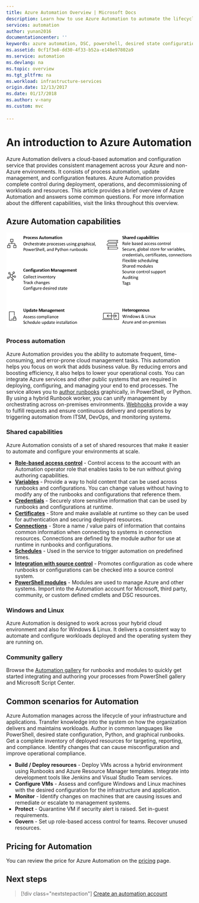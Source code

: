 ```yaml
---
title: Azure Automation Overview | Microsoft Docs
description: Learn how to use Azure Automation to automate the lifecycle of infrastructure and applications.
services: automation
author: yunan2016
documentationcenter: ''
keywords: azure automation, DSC, powershell, desired state configuration, update management, change tracking, inventory, runbooks, python, graphical
ms.assetid: 0cf1f3e8-dd30-4f33-b52a-e148e97802a9
ms.service: automation
ms.devlang: na
ms.topic: overview
ms.tgt_pltfrm: na
ms.workload: infrastructure-services
origin.date: 12/13/2017
ms.date: 01/17/2018
ms.author: v-nany
ms.custom: mvc

---
```

# An introduction to Azure Automation

Azure Automation delivers a cloud-based automation and configuration service that provides consistent management across your Azure and non-Azure environments. It consists of process automation, update management, and configuration features. Azure Automation provides complete control during deployment, operations, and decommissioning of workloads and resources.
This article provides a brief overview of Azure Automation and answers some common questions. For more information about the different capabilities, visit the links throughout this overview.

## Azure Automation capabilities

![Automation overview capabilities](./media/automation-overview/automation-overview.png)

### Process automation

Azure Automation provides you the ability to automate frequent, time-consuming, and error-prone cloud management tasks. This automation helps you focus on work that adds business value. By reducing errors and boosting efficiency, it also helps to lower your operational costs. You can integrate Azure services and other public systems that are required in deploying, configuring, and managing your end to end processes. The service allows you to [author runbooks](automation-runbook-types.md) graphically, in PowerShell, or Python. By using a hybrid Runbook worker, you can unify management by orchestrating across on-premises environments. [Webhooks](automation-webhooks.md) provide a way to fulfill requests and ensure continuous delivery and operations by triggering automation from ITSM, DevOps, and monitoring systems.


### Shared capabilities

Azure Automation consists of a set of shared resources that make it easier to automate and configure your environments at scale.

* **[Role-based access control](automation-role-based-access-control.md)** - Control access to the account with an Automation operator role that enables tasks to be run without giving authoring capabilities.
* **[Variables](automation-variables.md)** - Provide a way to hold content that can be used across runbooks and configurations. You can change values without having to modify any of the runbooks and configurations that reference them.
* **[Credentials](automation-credentials.md)** - Securely store sensitive information that can be used by runbooks and configurations at runtime.
* **[Certificates](automation-certificates.md)** - Store and make available at runtime so they can be used for authentication and securing deployed resources.
* **[Connections](automation-connections.md)** - Store a name / value pairs of information that contains common information when connecting to systems in connection resources. Connections are defined by the module author for use at runtime in runbooks and configurations.
* **[Schedules](automation-schedules.md)** - Used in the service to trigger automation on predefined times.
* **[Integration with source control](automation-source-control-integration.md)** - Promotes configuration as code where runbooks or configurations can be checked into a source control system.
* **[PowerShell modules](automation-integration-modules.md)** -  Modules are used to manage Azure and other systems. Import into the Automation account for Microsoft, third party, community, or custom defined cmdlets and DSC resources.

### Windows and Linux

Azure Automation is designed to work across your hybrid cloud environment and also for Windows & Linux. It delivers a consistent way to automate and configure workloads deployed and the operating system they are running on.

### Community gallery

Browse the [Automation gallery](automation-runbook-gallery.md) for runbooks and modules to quickly get started integrating and authoring your processes from PowerShell gallery and Microsoft Script Center.

## Common scenarios for Automation

Azure Automation manages across the lifecycle of your infrastructure and applications. Transfer knowledge into the system on how the organization delivers and maintains workloads. Author in common languages like PowerShell, desired state configuration, Python, and graphical runbooks. Get a complete inventory of deployed resources for targeting, reporting, and compliance. Identify changes that can cause misconfiguration and improve operational compliance.

* **Build / Deploy resources** - Deploy VMs across a hybrid environment using Runbooks and Azure Resource Manager templates. Integrate into development tools like Jenkins and Visual Studio Team services.
* **Configure VMs** - Assess and configure Windows and Linux machines with the desired configuration for the infrastructure and application.
* **Monitor** - Identify changes on machines that are causing issues and remediate or escalate to management systems.
* **Protect** - Quarantine VM if security alert is raised. Set in-guest requirements.
* **Govern** - Set up role-based access control for teams. Recover unused resources.

## Pricing for Automation

You can review the price for Azure Automation on the [pricing](https://www.azure.cn/pricing/details/automation/) page.

## Next steps

> [!div class="nextstepaction"]
> [Create an automation account](automation-quickstart-create-account.md)

